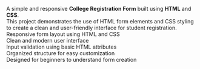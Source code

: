 A simple and responsive **College Registration Form** built using **HTML** and **CSS**.  
This project demonstrates the use of HTML form elements and CSS styling to create a clean and user-friendly interface for student registration.
Responsive form layout using HTML and CSS  
Clean and modern user interface  
Input validation using basic HTML attributes  
Organized structure for easy customization  
Designed for beginners to understand form creation
